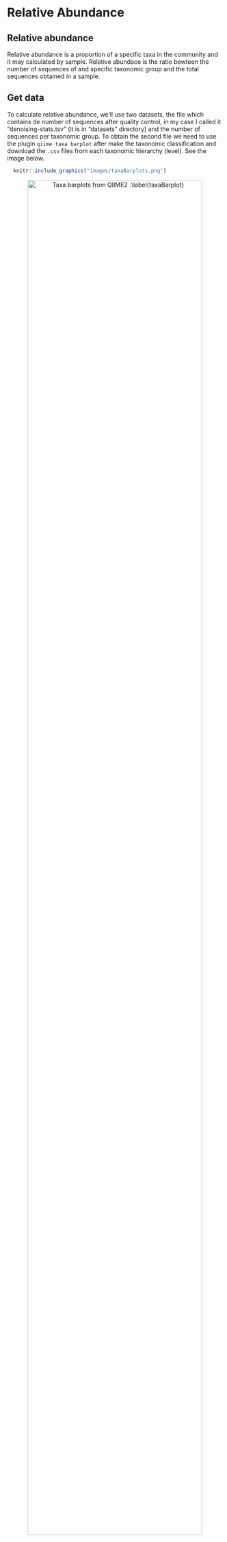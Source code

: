 Relative Abundance
================

## Relative abundance

Relative abundance is a proportion of a specific taxa in the community
and it may calculated by sample. Relative abundace is the ratio bewteen
the number of sequences of and specific taxonomic group and the total
sequences obtained in a sample.

## Get data

To calculate relative abundance, we’ll use two datasets, the file which
contains de number of sequences after quality control, in my case I
called it “denoising-stats.tsv” (it is in “datasets” directory) and the
number of sequences per taxonomic group. To obtain the second file we
need to use the plugin `qiime taxa barplot` after make the taxonomic
classification and download the `.csv` files from each taxonomic
hierarchy (level). See the image below.

``` r
  knitr::include_graphics("images/taxaBarplots.png")
```

<div class="figure" style="text-align: center">

<img src="images/taxaBarplots.png" alt="Taxa barplots from QIIME2 .\label{taxaBarplot}" width="90%" height="90%" />

<p class="caption">

Taxa barplots from QIIME2 .

</p>

</div>

Remember:

  - level-1: Domain
  - level-2: Phylum
  - level-3: Class
  - level-4: Order
  - level-5: Family
  - level-6: Genus
  - level-7: Specie

In “denoising-stats.csv” we have several columns indicating the number
of recovered sequences after each process of quality control.

``` r
library(tidyverse)
library(magrittr)

total.seqs <- read.table("datasets/denoising-stats.tsv", sep = '\t', header = TRUE)
names(total.seqs)
```

    ## [1] "sample.id"                         "input"                            
    ## [3] "filtered"                          "percentage.of.input.passed.filter"
    ## [5] "denoised"                          "merged"                           
    ## [7] "percentage.of.input.merged"        "non.chimeric"                     
    ## [9] "percentage.of.input.non.chimeric"

So, the idea is divide the number of sequences of some taxa from one
taxonomic hierarchy (“level-x.csv”) between the total of sequences
(column ‘non-chimeric’ in “denoised-stats.tsv” file).

## Data wrangling

From “denoised-stats.tsv” file we’ll just use the column called
‘non-chimeric’ and the samples ids.

``` r
total.seqs %<>% 
  select(sample.id, non.chimeric) %>%
  arrange()

head(total.seqs)
```

    ##   sample.id non.chimeric
    ## 1        A1        30038
    ## 2        A2        23971
    ## 3        A3        31950
    ## 4        A4       367162
    ## 5        A5       644316
    ## 6        A6       245907

The datasets “level-x.csv” are a little more complicated. For this
example I will use “level-2.csv”, which corresponds to the taxonomic
hierarchy of phylum. The dataset “level-2.csv” contains on the columns
names: 1) a column called ‘index’ which contains your samples ids,

``` r
phy <- read.csv("datasets/level-2.csv", header = TRUE)
head(phy$index, 10)
```

    ##  [1] "A1"  "A2"  "A3"  "A4"  "A5"  "A6"  "A7"  "A8"  "A9"  "A10"

2)  Several columns with the taxonomy at the level of phylum including
    the domain,

<!-- end list -->

``` r
head(colnames(phy))
```

    ## [1] "index"                         "d__Archaea.__"                
    ## [3] "d__Archaea.p__Aenigmarchaeota" "d__Archaea.p__Asgardarchaeota"
    ## [5] "d__Archaea.p__Crenarchaeota"   "d__Archaea.p__Euryarchaeota"

and , 3) at the end the dataset, the categorical varibles you assigned
in your sample-metadata file. In this case, the categorical varibles are
‘sample\_type’ and ‘site’.

``` r
tail(colnames(phy))
```

    ## [1] "d__Bacteria.p__WPS.2"        "d__Bacteria.p__WS1"         
    ## [3] "d__Bacteria.p__WS2"          "d__Bacteria.p__Zixibacteria"
    ## [5] "sample_type"                 "site"

First, delete the categorical variables.

``` r
phy %<>% 
  select(-c(sample_type, site)) 
```

Then, you can use the function `rel_ab(dataTax, dataTotSeq, iTax,
iTotSeq)` which is contained in “fun\_relative\_abundance.R” in
“scripts” directory. This function has four parameters:

  - `dataTax`: Dataset with groups of a taxonomic hierarchy (this case,
    phy from ‘level-2.csv’ file.)
  - `dataTotSeq`: Dataset with the samples names and the number of total
    sequences by sample.
  - `iTax`: Column number where the samples names are found in
    datasetTax (usually 1)
  - `iTotSeq`: Column number where the samples names are found in
    datasetTax (usually 1).

<!-- end list -->

``` r
source("scripts/fun_relative_abundance.R")

relative.abundance.phy <- rel_ab(phy, total.seqs, 1, 1) 
```

Now, we have the proportion form each phylum detected by sample in the
dataset `relative.abundance.phy`.

``` r
head(relative.abundance.phy[1:5], 5)
```

    ##   d__Archaea.__ d__Archaea.p__Aenigmarchaeota d__Archaea.p__Asgardarchaeota
    ## 1             0                  0.0000000000                             0
    ## 2             0                  0.0000000000                             0
    ## 3             0                  0.0000000000                             0
    ## 4             0                  0.0001470740                             0
    ## 5             0                  0.0001458911                             0
    ##   d__Archaea.p__Crenarchaeota d__Archaea.p__Euryarchaeota
    ## 1                0.0010653173                0.000000e+00
    ## 2                0.0004588878                0.000000e+00
    ## 3                0.0004694836                0.000000e+00
    ## 4                0.0187056395                2.995953e-05
    ## 5                0.0052489772                0.000000e+00

As you can notice, we lost our samples names, let’s recover them.

``` r
rownames(relative.abundance.phy) <- phy$index
head(relative.abundance.phy[1:5], 5)
```

    ##    d__Archaea.__ d__Archaea.p__Aenigmarchaeota d__Archaea.p__Asgardarchaeota
    ## A1             0                  0.0000000000                             0
    ## A2             0                  0.0000000000                             0
    ## A3             0                  0.0000000000                             0
    ## A4             0                  0.0001470740                             0
    ## A5             0                  0.0001458911                             0
    ##    d__Archaea.p__Crenarchaeota d__Archaea.p__Euryarchaeota
    ## A1                0.0010653173                0.000000e+00
    ## A2                0.0004588878                0.000000e+00
    ## A3                0.0004694836                0.000000e+00
    ## A4                0.0187056395                2.995953e-05
    ## A5                0.0052489772                0.000000e+00

Usually, we want to know the most abundant taxa in the samples. So, we
can filter the dataset with the function `filter_abundances()` in the
script “fun\_relative\_abundance.R” in “scripts” directory. The function
`filter_abundances()` has two parameters: - `dataRelAb`: The dataset
with the relative abundances of each taxa (in this case
‘relative.abundance.phy’). - `filterValue`: The minimum value of
relative abundance that we want.

``` r
source("scripts/fun_relative_abundance.R")

phy.filtered <- filter_abundances(relative.abundance.phy, 0.10)
head(phy.filtered[1:5], 5)
```

    ##                                          A1           A2           A3
    ## d__Archaea.p__Crenarchaeota     0.001065317 0.0004588878 0.0004694836
    ## d__Bacteria.p__Acidobacteriota  0.166355949 0.1637395186 0.1548982786
    ## d__Bacteria.p__Actinobacteriota 0.211898262 0.1431312836 0.1745852895
    ## d__Bacteria.p__Chloroflexi      0.027198881 0.0203579325 0.0229107981
    ## d__Bacteria.p__Cyanobacteria    0.001764432 0.0027950440 0.0032237872
    ##                                         A4          A5
    ## d__Archaea.p__Crenarchaeota     0.01870564 0.005248977
    ## d__Bacteria.p__Acidobacteriota  0.13988103 0.230860323
    ## d__Bacteria.p__Actinobacteriota 0.27753689 0.300408495
    ## d__Bacteria.p__Chloroflexi      0.04125155 0.028611737
    ## d__Bacteria.p__Cyanobacteria    0.00261465 0.001548929

And, It only remains to clear the names of the phyla.

``` r
phy.data <-  phy.filtered %>%
  rownames_to_column(var = "ID") %>% 
  separate(ID, c("Domain", "Phylum"), sep = ".p__") %>%
  select(-Domain)

head(phy.data[1:6], 5)
```

    ##             Phylum          A1           A2           A3         A4          A5
    ## 1    Crenarchaeota 0.001065317 0.0004588878 0.0004694836 0.01870564 0.005248977
    ## 2  Acidobacteriota 0.166355949 0.1637395186 0.1548982786 0.13988103 0.230860323
    ## 3 Actinobacteriota 0.211898262 0.1431312836 0.1745852895 0.27753689 0.300408495
    ## 4      Chloroflexi 0.027198881 0.0203579325 0.0229107981 0.04125155 0.028611737
    ## 5    Cyanobacteria 0.001764432 0.0027950440 0.0032237872 0.00261465 0.001548929

Remeber this data are proportional, so the sum of each sample (column)
must be 1, but, because of we just select the most abundat taxa, our sum
will be less than 1.

``` r
phy.data %>%
  select(-Phylum) %>%
  summarise_all(sum)
```

    ##          A1        A2        A3        A4        A5        A6        A7
    ## 1 0.8436647 0.8149431 0.8297027 0.8564612 0.9174179 0.9237801 0.8743148
    ##          A8        A9       A10       A11       A12       A13       A14
    ## 1 0.8967831 0.9019758 0.8957768 0.9038895 0.8896359 0.8532599 0.8614741
    ##         A15       A16       A17       A18       A19       A20       A21
    ## 1 0.8877661 0.7925261 0.8792344 0.8783366 0.8525158 0.8750713 0.8728897
    ##         A22       A23       A24        B1        B2        B3        B4
    ## 1 0.9074493 0.9190625 0.9088739 0.9093883 0.9041883 0.9289589 0.8003762
    ##          B5        B6        B7        B8        B9       B10       B11
    ## 1 0.8398433 0.8917164 0.9447753 0.9013743 0.9226801 0.9653996 0.9740373
    ##         B12       B13       B14       B15       B16       B17       B18
    ## 1 0.9758169 0.9655164 0.9700994 0.9788416 0.8973459 0.9516367 0.9369726
    ##         B19       B20       B21       B22       B23       B24
    ## 1 0.7925642 0.8030281 0.8281599 0.8678804 0.9373499 0.9273442

If you want, you can add an observation called “Others”, it refers the
other taxa that have a ratio less than 0.10. And you can add a row with
“Other” with the function `other_row()`, its parameters are: -
`dataset`: name of the dataset - `i`: number of column whit the taxa
(usually 1)

``` r
source("scripts/fun_relative_abundance.R")

phy.data1 <- other_row(phy.data, 1) 
head(phy.data1[1:5], 10)
```

    ##               Phylum          A1           A2           A3         A4
    ## 1      Crenarchaeota 0.001065317 0.0004588878 0.0004694836 0.01870564
    ## 2    Acidobacteriota 0.166355949 0.1637395186 0.1548982786 0.13988103
    ## 3   Actinobacteriota 0.211898262 0.1431312836 0.1745852895 0.27753689
    ## 4        Chloroflexi 0.027198881 0.0203579325 0.0229107981 0.04125155
    ## 5      Cyanobacteria 0.001764432 0.0027950440 0.0032237872 0.00261465
    ## 6  Methylomirabilota 0.002563420 0.0012932293 0.0009389671 0.03905905
    ## 7    Planctomycetota 0.042546108 0.0525635142 0.0578090767 0.03698095
    ## 8     Proteobacteria 0.274751981 0.3007801093 0.3055086072 0.27914653
    ## 9  Verrucomicrobiota 0.115520341 0.1298235368 0.1093583725 0.02128488
    ## 10             Other 0.156335309 0.1850569438 0.1702973396 0.14353882

## Ploting

Finally, you can plot the last dataset generated with `ggplot2`. Site
for choose palettes:
[Coolors](https://coolors.co/54494b-7e8287-9da39a-b98389-db2955).

``` r
phy.names <- phy.data1$Phylum
phy.data1$Phylum <- factor(phy.data1$Phylum, levels = rev(phy.names))

my_colors <- c("#CBCDCC", "#CB7C95", "#8C97BA", "#97895E", "#388894",
               "#83A8EC", "#568259", "#97D274", "#4281A4", "#F9DC5C")

phy.data1 %>%
  pivot_longer(cols = (2:length(colnames(.)))) %>%
  ggplot(aes(x = name, y = value, fill = Phylum)) +
  scale_fill_manual(values = my_colors) +
  geom_bar(stat = "identity", position = "stack", color = "white") +
  theme(
    axis.text.x = element_text(angle = 90)
  ) +
  labs(
    x = "Sample", 
    y = "Relative abundance" 
  )
```

![](relative-abundance_files/figure-gfm/unnamed-chunk-15-1.png)<!-- -->
